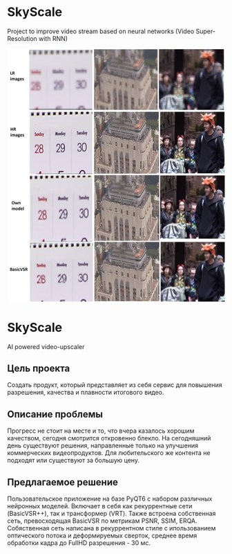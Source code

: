 # SkyScale
Project to improve video stream based on neural networks (Video Super-Resolution with RNN)

![Image alt](https://github.com/moksyasha/SkyScale/blob/main/result.jpg)


# SkyScale
AI powered video-upscaler

## Цель проекта

Создать продукт, который представляет из себя сервис для повышения разрешения, качества и плавности итогового видео.

## Описание проблемы

Прогресс не стоит на месте и то, что вчера казалось хорошим качеством, сегодня смотрится откровенно блекло.
На сегодняшний день существуют решения, направленные только на улучшения коммерческих видеопродуктов. Для
любительского же контента не подходят или существуют за большую цену.

## Предлагаемое решение

Пользовательское приложение на базе PyQT6 с набором различных нейронных моделей. Включает в себя как рекуррентные сети (BasicVSR++), так и трансформер (VRT). Также встроена собственная сеть, превосходящая BasicVSR по метрикам PSNR, SSIM, ERQA. Собяственная сеть написана в рекуррентном стиле с ипользованием оптического потока и деформируемых сверток, среднее время обработки кадра до FullHD разрешения - 30 мс.
